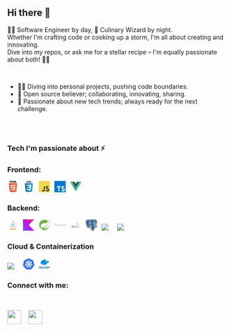 ## Hi there 👋

👨‍💻 Software Engineer by day, 🍳 Culinary Wizard by night. <br>
Whether I'm crafting code or cooking up a storm, I'm all about creating and innovating. <br>
Dive into my repos, or ask me for a stellar recipe – I'm equally passionate about both! 🚀🥘

<br>

- 👨‍💻 Diving into personal projects, pushing code boundaries.
- 🤝 Open source believer; collaborating, innovating, sharing.
- 🚀 Passionate about new tech trends; always ready for the next challenge.

<br>


<br>

### Tech I'm passionate about ⚡ 

### Frontend:

<div style="display: inline-block; margin-right: 6px;">
    <img align="left" width="26px" src="https://raw.githubusercontent.com/github/explore/80688e429a7d4ef2fca1e82350fe8e3517d3494d/topics/html/html.png"/>
</div>
<div style="display: inline-block; margin-right: 6px;">
    <img align="left" width="26px" src="https://raw.githubusercontent.com/github/explore/80688e429a7d4ef2fca1e82350fe8e3517d3494d/topics/css/css.png"/>
</div>
<div style="display: inline-block; margin-right: 6px;">
    <img align="left" width="26px" src="https://raw.githubusercontent.com/github/explore/80688e429a7d4ef2fca1e82350fe8e3517d3494d/topics/javascript/javascript.png"/>
</div>
<div style="display: inline-block; margin-right: 6px;">
    <img align="left" width="26px" src="https://raw.githubusercontent.com/github/explore/80688e429a7d4ef2fca1e82350fe8e3517d3494d/topics/typescript/typescript.png"/>
</div>
<div style="display: inline-block; margin-right: 6px;">
    <img align="left" width="26px" src="https://raw.githubusercontent.com/github/explore/80688e429a7d4ef2fca1e82350fe8e3517d3494d/topics/vue/vue.png"/>
</div>
<br>

### Backend:

<div style="display: inline-block; margin-right: 6px;">
    <img align="left" width="26px" src="https://raw.githubusercontent.com/github/explore/5b3600551e122a3277c2c5368af2ad5725ffa9a1/topics/java/java.png"/>
</div>
<div style="display: inline-block; margin-right: 6px;">
    <img align="left" width="26px" src="https://raw.githubusercontent.com/github/explore/4479d2a2c854198cb00160f8593519c14dc3b905/topics/kotlin/kotlin.png"/>
</div>
<div style="display: inline-block; margin-right: 6px;">
    <img align="left" width="26px" src="https://raw.githubusercontent.com/github/explore/80688e429a7d4ef2fca1e82350fe8e3517d3494d/topics/spring-boot/spring-boot.png"/>
</div>
<div style="display: inline-block; margin-right: 6px;">
    <img align="left" width="26px" src="https://raw.githubusercontent.com/github/explore/80688e429a7d4ef2fca1e82350fe8e3517d3494d/topics/express/express.png"/>
</div>
<div style="display: inline-block; margin-right: 6px;">
    <img align="left" width="26px" src="https://raw.githubusercontent.com/github/explore/80688e429a7d4ef2fca1e82350fe8e3517d3494d/topics/mysql/mysql.png"/>
</div>
<div style="display: inline-block; margin-right: 6px;">
    <img align="left" width="26px" src="https://raw.githubusercontent.com/github/explore/80688e429a7d4ef2fca1e82350fe8e3517d3494d/topics/postgresql/postgresql.png"/>
</div>
<div style="display: inline-block; margin-right: 6px;">
    <img align="left" width="26px" src="https://amazon-dynamodb-labs.com/images/Amazon-DynamoDB.png"/>
</div>
<div style="display: inline-block; margin-right: 6px;">
    <img align="left" width="26px" src="https://avatars.githubusercontent.com/u/1529926?s=200&v=4"/>
</div>
<br>

### Cloud & Containerization

<div style="display: inline-block; margin-right: 6px;">
    <img align="left" width="26px" src="https://logos-world.net/wp-content/uploads/2021/08/Amazon-Web-Services-AWS-Logo.png"/>
</div>
<div style="display: inline-block; margin-right: 6px;">
    <img align="left" width="26px" src="https://raw.githubusercontent.com/github/explore/01ea2a586e5da744792d0ccfce2f68b861f29301/topics/kubernetes/kubernetes.png"/>
</div>
<div style="display: inline-block; margin-right: 6px;">
    <img align="left" width="26px" src="https://raw.githubusercontent.com/github/explore/80688e429a7d4ef2fca1e82350fe8e3517d3494d/topics/docker/docker.png"/>
</div>
<br>



### Connect with me:
<br>


[<img height="32" width="32" src="https://cdn.jsdelivr.net/npm/simple-icons@v3/icons/twitter.svg" />](https://twitter.com/minierparedes) &nbsp;&nbsp; [<img height="32" width="32" src="https://cdn.jsdelivr.net/npm/simple-icons@v3/icons/linkedin.svg" />](https://www.linkedin.com/in/minierparedes/)

<br>

</details>
